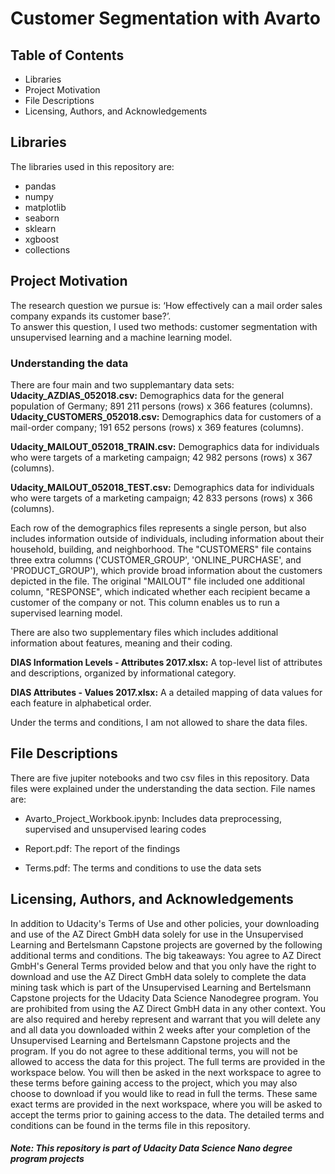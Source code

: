 # Customer Segmentation with Avarto

## Table of Contents
* Libraries
* Project Motivation
* File Descriptions
* Licensing, Authors, and Acknowledgements

## Libraries
The libraries used in this repository are:
* pandas
* numpy
* matplotlib
* seaborn
* sklearn
* xgboost
* collections


## Project Motivation
The research question we pursue is:
 ‘How effectively can a mail order sales company expands its customer base?’.  
 To answer this question, I used two methods: customer segmentation with unsupervised learning and a machine learning model.

### Understanding the data
There are four main and two supplemantary data sets:  
**Udacity_AZDIAS_052018.csv:** Demographics data for the general population of Germany; 891 211 persons (rows) x 366 features (columns). 
**Udacity_CUSTOMERS_052018.csv:** Demographics data for customers of a mail-order company; 191 652 persons (rows) x 369 features (columns). 

**Udacity_MAILOUT_052018_TRAIN.csv:** Demographics data for individuals who were targets of a marketing campaign; 42 982 persons (rows) x 367 (columns). 

**Udacity_MAILOUT_052018_TEST.csv:** Demographics data for individuals who were targets of a marketing campaign; 42 833 persons (rows) x 366 (columns). 

Each row of the demographics files represents a single person, but also includes information outside of individuals, including information about their household, building, and neighborhood. The "CUSTOMERS" file contains three extra columns ('CUSTOMER_GROUP', 'ONLINE_PURCHASE', and 'PRODUCT_GROUP'), which provide broad information about the customers depicted in the file. The original "MAILOUT" file included one additional column, "RESPONSE", which indicated whether each recipient became a customer of the company or not. This column enables us to run a supervised learning model.

There are also two supplementary files which includes additional information about features, meaning and their coding.  

**DIAS Information Levels - Attributes 2017.xlsx:** A top-level list of attributes and descriptions, organized by informational category. 

**DIAS Attributes - Values 2017.xlsx:** A a detailed mapping of data values for each feature in alphabetical order.

Under the terms and conditions, I am not allowed to share the data files.

## File Descriptions
There are five jupiter notebooks and two csv files in this repository. Data files were explained under the understanding the data section. File names are:

* Avarto_Project_Workbook.ipynb: Includes data preprocessing, supervised and unsupervised learing codes

* Report.pdf: The report of the findings

* Terms.pdf:  The terms and conditions to use the data sets


## Licensing, Authors, and Acknowledgements
In addition to Udacity's Terms of Use and other policies, your downloading and use of the AZ Direct GmbH data solely for use in the Unsupervised Learning and Bertelsmann Capstone projects are governed by the following additional terms and conditions. The big takeaways:
You agree to AZ Direct GmbH's General Terms provided below and that you only have the right to download and use the AZ Direct GmbH data solely to complete the data mining task which is part of the Unsupervised Learning and Bertelsmann Capstone projects for the Udacity Data Science Nanodegree program.
You are prohibited from using the AZ Direct GmbH data in any other context.
You are also required and hereby represent and warrant that you will delete any and all data you downloaded within 2 weeks after your completion of the Unsupervised Learning and Bertelsmann Capstone projects and the program.
If you do not agree to these additional terms, you will not be allowed to access the data for this project.
The full terms are provided in the workspace below. You will then be asked in the next workspace to agree to these terms before gaining access to the project, which you may also choose to download if you would like to read in full the terms.
These same exact terms are provided in the next workspace, where you will be asked to accept the terms prior to gaining access to the data.
The detailed terms and conditions can be found in the terms file in this repository.

##### Note: This repository is part of Udacity Data Science Nano degree program projects
